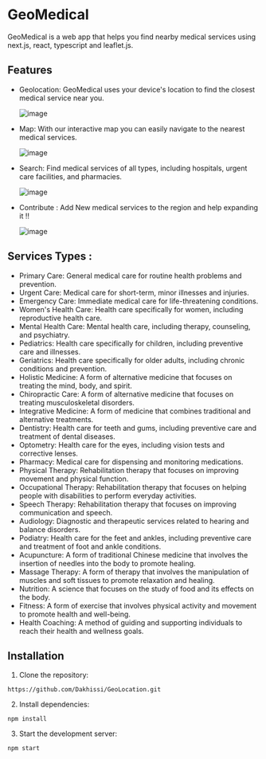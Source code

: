 # GeoMedical 

GeoMedical is a web app that helps you find nearby medical services using next.js, react, typescript and leaflet.js. 

## Features 

- Geolocation: GeoMedical uses your device's location to find the closest medical service near you. 

  ![image](https://user-images.githubusercontent.com/68500984/235945028-6b68d5e8-3c71-42e0-b038-6984a2359d6f.png)

- Map: With our interactive map you can easily navigate to the nearest medical services. 

  ![image](https://user-images.githubusercontent.com/68500984/235945220-87148541-eec6-4188-a84c-39f8b712e628.png)

- Search: Find medical services of all types, including hospitals, urgent care facilities, and pharmacies. 

  ![image](https://user-images.githubusercontent.com/68500984/235945455-f21a5709-db08-4ee3-8b20-8ca9dfe74272.png)

- Contribute : Add New medical services to the region and help expanding it !!

  ![image](https://user-images.githubusercontent.com/68500984/235945822-d75c8450-55b3-4aa3-af75-fa858313fca6.png)


## Services Types :

 - Primary Care: General medical care for routine health problems and prevention. 
 - Urgent Care: Medical care for short-term, minor illnesses and injuries. 
 - Emergency Care: Immediate medical care for life-threatening conditions.
 - Women's Health Care: Health care specifically for women, including reproductive health care.
 - Mental Health Care: Mental health care, including therapy, counseling, and psychiatry.
 - Pediatrics: Health care specifically for children, including preventive care and illnesses.
 - Geriatrics: Health care specifically for older adults, including chronic conditions and prevention.
 - Holistic Medicine: A form of alternative medicine that focuses on treating the mind, body, and spirit.
 - Chiropractic Care: A form of alternative medicine that focuses on treating musculoskeletal disorders.
 - Integrative Medicine: A form of medicine that combines traditional and alternative treatments.
 - Dentistry: Health care for teeth and gums, including preventive care and treatment of dental diseases.
 - Optometry: Health care for the eyes, including vision tests and corrective lenses.
 - Pharmacy: Medical care for dispensing and monitoring medications.
 - Physical Therapy: Rehabilitation therapy that focuses on improving movement and physical function.
 - Occupational Therapy: Rehabilitation therapy that focuses on helping people with disabilities to perform everyday activities.
 - Speech Therapy: Rehabilitation therapy that focuses on improving communication and speech.
 - Audiology: Diagnostic and therapeutic services related to hearing and balance disorders.
 - Podiatry: Health care for the feet and ankles, including preventive care and treatment of foot and ankle conditions.
 - Acupuncture: A form of traditional Chinese medicine that involves the insertion of needles into the body to promote healing.
 - Massage Therapy: A form of therapy that involves the manipulation of muscles and soft tissues to promote relaxation and healing.
 - Nutrition: A science that focuses on the study of food and its effects on the body.
 - Fitness: A form of exercise that involves physical activity and movement to promote health and well-being.
 - Health Coaching: A method of guiding and supporting individuals to reach their health and wellness goals.

## Installation 

1. Clone the repository: 

`https://github.com/Dakhissi/GeoLocation.git`

2. Install dependencies:

`npm install`

3. Start the development server: 

`npm start`

